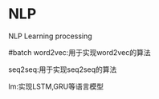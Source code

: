 # NLP
NLP Learning processing

#batch
word2vec:用于实现word2vec的算法

seq2seq:用于实现seq2seq的算法

lm:实现LSTM,GRU等语言模型
